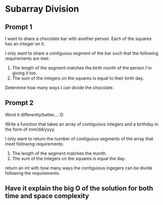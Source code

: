 # Subarray Division

## Prompt 1

I want to share a chocolate bar with another person. Each of the squares has an integer on it.

I only want to share a contiguous segment of the bar such that the following requirements are met:

1. The length of the segment matches the birth month of the person I'm giving it too.
2. The sum of the integers on the squares is equal to their birth day.

Determine how many ways I can divide the chocolate.

## Prompt 2

Word it differently/better... :D

Write a function that takes an array of contiguious integers and a birthday in the form of mm/dd/yyyy.

I only want to return the number of contiguous segments of the array that meet following requirements:

1. The length of the segment matches the month.
2. The sum of the integers on the squares is equal the day.

return an int with how many ways the contiguious ingegers can be divide following the requirements.


## Have it explain the big O of the solution for both time and space complexity
